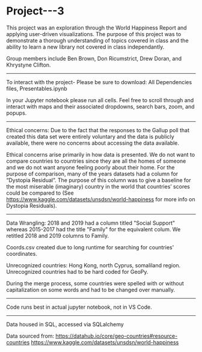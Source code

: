 # Project---3
This project was an exploration through the World Happiness Report and applying user-driven visualizations.
The purpose of this project was to demonstrate a thorough understanding of topics covered in class and the 
ability to learn a new library not covered in class independantly.

Group members include Ben Brown, Don Ricumstrict, Drew Doran, and Khrystyne Clifton.

----------------------------------------------------------------------------------------------------------------

To interact with the project-
Please be sure to download:
All Dependencies files, Presentables.ipynb	

In your Jupyter notebook please run all cells.
Feel free to scroll through and interact with maps and their associated dropdowns, search bars, zoom, and popups.

----------------------------------------------------------------------------------------------------------------

Ethical concerns:
Due to the fact that the responses to the Gallup poll that created this data set were entirely voluntary and the 
data is publicly available, there were no concerns about accessing the data available.

Ethical concerns arise primarily in how data is presented. We do not want to compare countries to countries since 
they are all the homes of someone and we do not want anyone feeling poorly about their home. For the purpose of 
comparison, many of the years datasets had a column for “Dystopia Residual”. The purpose of this column was to 
give a baseline for the most miserable (imaginary) country in the world that countries’ scores could be compared 
to (See https://www.kaggle.com/datasets/unsdsn/world-happiness for more info on Dystopia Residuals).

----------------------------------------------------------------------------------------------------------------

Data Wrangling:
2018 and 2019 had a column titled "Social Support" whereas 2015-2017 had the title "Family" for the equivalent
colum.
We retitled 2018 and 2019 columns to Family.

Coords.csv created due to long runtime for searching for countries' coordinates.

Unrecognized countries: Hong Kong, north Cyprus, somaliland region.
Unrecognized countries had to be hard coded for GeoPy.

During the merge process, some countries were spelled with or without capitalization on some words and had to be
changed over manually.

----------------------------------------------------------------------------------------------------------------

Code runs best in actual jupyter notebook, not in VS Code.

----------------------------------------------------------------------------------------------------------------

Data housed in SQL, accessed via SQLalchemy

Data sourced from:
https://datahub.io/core/geo-countries#resource-countries
https://www.kaggle.com/datasets/unsdsn/world-happiness
